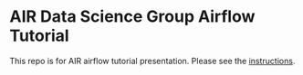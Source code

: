 # AIR Data Science Group Airflow Tutorial
This repo is for AIR airflow tutorial presentation. Please see the [instructions](https://github.com/pinnnnnn/airflow_tutorial/blob/master/airflow_instruction.pdf).
